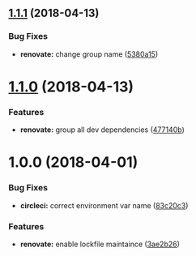 <a name="1.1.1"></a>
## [1.1.1](https://github.com/mi11er-net/renovate-config/compare/v1.1.0...v1.1.1) (2018-04-13)


### Bug Fixes

* **renovate:** change group name ([5380a15](https://github.com/mi11er-net/renovate-config/commit/5380a15))

<a name="1.1.0"></a>
# [1.1.0](https://github.com/mi11er-net/renovate-config/compare/v1.0.0...v1.1.0) (2018-04-13)


### Features

* **renovate:** group all dev dependencies ([477140b](https://github.com/mi11er-net/renovate-config/commit/477140b))

<a name="1.0.0"></a>
# 1.0.0 (2018-04-01)


### Bug Fixes

* **circleci:** correct environment var name ([83c20c3](https://github.com/mi11er-net/renovate-config/commit/83c20c3))


### Features

* **renovate:** enable lockfile maintaince ([3ae2b26](https://github.com/mi11er-net/renovate-config/commit/3ae2b26))
